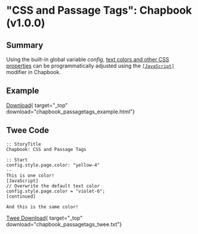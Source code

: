 # "CSS and Passage Tags": Chapbook (v1.0.0)

## Summary

Using the built-in global variable *config*, [text colors and other CSS properties](https://klembot.github.io/chapbook/guide/customization/fonts-and-colors.html) can be programmatically adjusted using the [`[JavaScript]`](https://klembot.github.io/chapbook/guide/advanced/using-javascript-in-passages.html) modifier in Chapbook.

## Example

[Download](chapbook_passagetags_example.html){ target="_top" download="chapbook_passagetags_example.html"}

## Twee Code

```twee
:: StoryTitle
Chapbook: CSS and Passage Tags

:: Start
config.style.page.color: "yellow-4"
--
This is one color!
[JavaScript]
// Overwrite the default text color
config.style.page.color = "violet-6";
[continued]

And this is the same color!

```

[Twee Download](chapbook_passagetags_twee.txt){ target="_top" download="chapbook_passagetags_twee.txt"}
